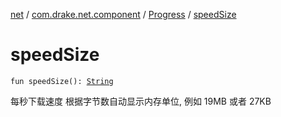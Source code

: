 [net](../../index.md) / [com.drake.net.component](../index.md) / [Progress](index.md) / [speedSize](./speed-size.md)

# speedSize

`fun speedSize(): `[`String`](https://kotlinlang.org/api/latest/jvm/stdlib/kotlin/-string/index.html)

每秒下载速度
根据字节数自动显示内存单位, 例如 19MB 或者 27KB

